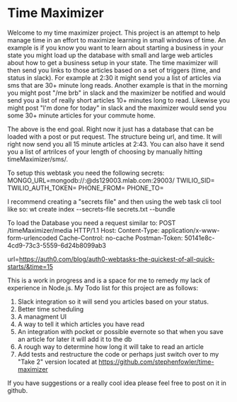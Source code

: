 # Time Maximizer
Welcome to my time maximizer project. This project is an attempt to help manage time in an effort to maximize learning in small windows of time. 
An example is if you know you want to learn about starting a business in your state you might load up the database with small and large web articles
about how to get a business setup in your state. The time maximizer will then send you links to those articles based on a set of triggers (time, and status in slack).
For example at 2:30 it might send you a list of articles via sms that are 30+ minute long reads. Another example is that in the morning you might post
"/me brb" in slack and the maximizer be notified and would send you a list of really short articles 10+ minutes long to read. Likewise you might post 
"I'm done for today" in slack and the maximizer would send you some 30+ minute articles for your commute home. 

The above is the end goal. Right now it just has a database that can be loaded with a post or put request. The structure being url, and time. 
It will right now send you all 15 minute articles at 2:43. 
You can also have it send you a list of artrilces of your length of choosing by manually hitting 
<your-webtask>timeMaximizer/sms/<your-desired-time>.

To setup this webtask you need the following secrets: 
MONGO_URL=mongodb://<mongo-DB-user>:<mongo-db-user-password></mongo-db-user-password>@ds129003.mlab.com:29003/<your-mongo-db>
TWILIO_SID=<your-twilio-sid>
TWILIO_AUTH_TOKEN=<your-twilio-auth-token> 
PHONE_FROM=<your-twilio-sending-phone-number> 
PHONE_TO=<your-phone-number>

I recommend creating a "secrets file" and then using the web task cli tool like so: wt create index --secrets-file secrets.txt --bundle

To load the Database you need a request similar to:
POST /timeMaximizer/media HTTP/1.1
Host: <your-webtask-url>
Content-Type: application/x-www-form-urlencoded
Cache-Control: no-cache
Postman-Token: 50141e8c-4cd9-73c3-5559-6d24b8099ab3

url=https://auth0.com/blog/auth0-webtasks-the-quickest-of-all-quick-starts/&time=15


This is a work in progress and is a space for me to remedy my lack of experience in Node.js. 
My Todo list for this project are as follows:
1. Slack integration so it will send you articles based on your status.
2. Better time scheduling
3. A managment UI
4. A way to tell it which articles you have read
5. An integration with pocket or possible evernote so that when you save an article for later it will add it to the db
6. A rough way to determine how long it will take to read an article
7. Add tests and restructure the code or perhaps just switch over to my "Take 2" version located at https://github.com/stephenfowler/time-maximizer

If you have suggestions or a really cool idea please feel free to post on it in github. 